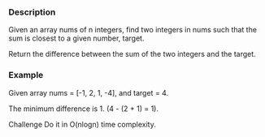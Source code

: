 ### Description
Given an array nums of n integers, find two integers in nums such that the sum is closest to a given number, target.

Return the difference between the sum of the two integers and the target.

### Example
Given array nums = [-1, 2, 1, -4], and target = 4.

The minimum difference is 1. (4 - (2 + 1) = 1).

Challenge
Do it in O(nlogn) time complexity.
